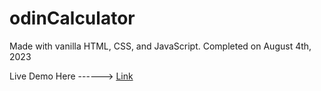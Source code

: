 # odinCalculator

Made with vanilla HTML, CSS, and JavaScript. Completed on August 4th, 2023

Live Demo Here ------> [Link](https://dwaynethebroc.github.io/odinCalculator/)